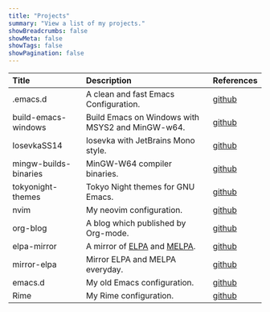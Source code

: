 ```yaml
---
title: "Projects"
summary: "View a list of my projects."
showBreadcrumbs: false
showMeta: false
showTags: false
showPagination: false
---
```


| Title                 | Description                                                                | References                                                     |
|:----------------------|:---------------------------------------------------------------------------|:---------------------------------------------------------------|
| .emacs.d              | A clean and fast Emacs Configuration.                                      | [github](https://github.com/xuchengpeng/.emacs.d)              |
| build-emacs-windows   | Build Emacs on Windows with MSYS2 and MinGW-w64.                           | [github](https://github.com/xuchengpeng/build-emacs-windows)   |
| IosevkaSS14           | Iosevka with JetBrains Mono style.                                         | [github](https://github.com/xuchengpeng/IosevkaSS14)           |
| mingw-builds-binaries | MinGW-W64 compiler binaries.                                               | [github](https://github.com/xuchengpeng/mingw-builds-binaries) |
| tokyonight-themes     | Tokyo Night themes for GNU Emacs.                                          | [github](https://github.com/xuchengpeng/tokyonight-themes)     |
| nvim                  | My neovim configuration.                                                   | [github](https://github.com/xuchengpeng/nvim)                  |
| org-blog              | A blog which published by Org-mode.                                        | [github](https://github.com/xuchengpeng/org-blog)              |
| elpa-mirror           | A mirror of [ELPA](https://elpa.gnu.org/) and [MELPA](https://melpa.org/). | [github](https://github.com/xuchengpeng/elpa-mirror)           |
| mirror-elpa           | Mirror ELPA and MELPA everyday.                                            | [github](https://github.com/xuchengpeng/mirror-elpa)           |
| emacs.d               | My old Emacs configuration.                                                | [github](https://github.com/xuchengpeng/emacs.d)               |
| Rime                  | My Rime configuration.                                                     | [github](https://github.com/xuchengpeng/Rime)                  |
